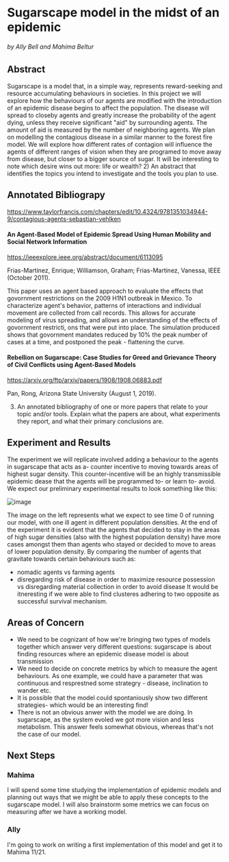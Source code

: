 # Sugarscape model in the midst of an epidemic
###### by Ally Bell and Mahima Beltur

## Abstract
Sugarscape is a model that, in a simple way, represents reward-seeking and resource accumulating behaviours in societies. In this project we will explore how the behaviours of our agents are modified with the introduction of an epidemic disease begins to affect the population. The disease will spread to closeby agents and greatly increase the probability of the agent dying, unless they receive significant "aid" by surrounding agents. The amount of aid is measured by the number of neighboring agents. We plan on modelling the contagious disease in a similar manner to the forest fire model. We will explore how different rates of contagion will influence the agents of different ranges of vision when they are programed to move away from disease, but closer to a bigger source of sugar. It will be interesting to note which desire wins out more: life or wealth?
2) An abstract that identifies the topics you intend to investigate and the tools you plan to use.
## Annotated Bibliograpy
https://www.taylorfrancis.com/chapters/edit/10.4324/9781351034944-9/contagious-agents-sebastian-vehlken

#### An Agent-Based Model of Epidemic Spread Using Human Mobility and Social Network Information
https://ieeexplore.ieee.org/abstract/document/6113095

Frias-Martinez, Enrique; Williamson, Graham; Frias-Martinez, Vanessa, IEEE (October 2011).

This paper uses an agent based approach to evaluate the effects that govornment restrictions on the 2009 H1N1 outbreak in Mexico. To characterize agent's behavior, patterns of interactions and individual movement are collected from call records. This allows for accurate modeling of virus spreading, and allows an understanding of the effects of govornment restricti, ons that were put into place. The simulation produced shows that govornment mandates reduced by 10% the peak number of cases at a time, and postponed the peak - flattening the curve.

#### Rebellion on Sugarscape: Case Studies for Greed and Grievance Theory of Civil Conflicts using Agent-Based Models

https://arxiv.org/ftp/arxiv/papers/1908/1908.06883.pdf

Pan, Rong, Arizona State University (August 1, 2019).



3) An annotated bibliography of one or more papers that relate to your topic and/or tools.  Explain what the papers are about, what experiments they report, and what their primary conclusions are.
## Experiment and Results

The experiment we will replicate involved adding a behaviour to the agents in sugarscape that acts as a- counter incentive to moving towards areas of highest sugar density. This counter-incentive will be an highly transmissible epidemic dease that the agents will be programmed to- or learn to- avoid. We expect our preliminary experimental results to look something like this:

![image](https://user-images.githubusercontent.com/42980963/142095021-285270c0-59ec-4542-87b9-8088455d1379.png)

The image on the left represents what we expect to see time 0 of running our model, with one ill agent in different population densities. At the end of the experiment it is evident that the agents that decided to stay in the areas of high sugar densities (also with the highest population density) have more cases amongst them than agents who stayed  or decided to move to areas of lower population density. By comparing the number of agents that gravitate towards certain behaviours such as:

* nomadic agents vs farming agents
* disregarding risk of disease in order to maximize resource possession vs disregarding material collection in order to avoid disease
It would be itneresting if we were able to find clusteres adhering to two opposite as successful survival mechanism.

## Areas of Concern

* We need to be cognizant of how we're bringing two types of models together which answer very different questions: sugarscape is about finding resources where an epidemic disease model is about transmission
* We need to decide on concrete metrics by which to measure the agent behaviours. As one example, we could have a parameter that was continuous and resprestned some strategry - disease, inclination to wander etc. 
* It is possible that the model could spontaniously show two different strategies- which would be an interesting find!
* There is not an obvious anwer with the model we are doing. In sugarscape, as the system evoled we got more vision and less metabolism. This answer feels somewhat obvious, whereas that's not the case of our model.

## Next Steps
### Mahima
I will spend some time studying the implementation of epidemic models and planning out ways that we might be able to apply these concepts to the sugarscape model. I will also brainstorm some metrics we can focus on measuring after we have a working model.

### Ally
I'm going to work on writing a first implementation of this model and get it to Mahima 11/21.




